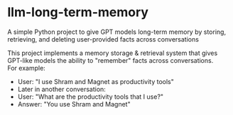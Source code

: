 # llm-long-term-memory
A simple Python project to give GPT models long-term memory by storing, retrieving, and deleting user-provided facts across conversations


This project implements a memory storage & retrieval system that gives GPT-like models the ability to "remember" facts across conversations.  
For example:
- User: "I use Shram and Magnet as productivity tools"
- Later in another conversation:
- User: "What are the productivity tools that I use?"
- Answer: "You use Shram and Magnet"

